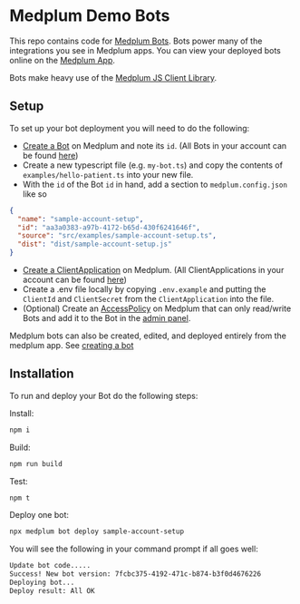 # Medplum Demo Bots

This repo contains code for [Medplum Bots](https://www.medplum.com/docs/bots). Bots power many of the integrations you see in Medplum apps. You can view your deployed bots online on the [Medplum App](https://app.medplum.com).

Bots make heavy use of the [Medplum JS Client Library](https://www.medplum.com/docs/sdk/core).

## Setup

To set up your bot deployment you will need to do the following:

- [Create a Bot](https://app.medplum.com/admin/project) on Medplum and note its `id`. (All Bots in your account can be found [here](https://app.medplum.com/Bot))
- Create a new typescript file (e.g. `my-bot.ts`) and copy the contents of `examples/hello-patient.ts` into your new file.
- With the `id` of the Bot `id` in hand, add a section to `medplum.config.json` like so

```json
{
  "name": "sample-account-setup",
  "id": "aa3a0383-a97b-4172-b65d-430f6241646f",
  "source": "src/examples/sample-account-setup.ts",
  "dist": "dist/sample-account-setup.js"
}
```

- [Create a ClientApplication](https://app.medplum.com/ClientApplication/new) on Medplum. (All ClientApplications in your account can be found [here](https://app.medplum.com/ClientApplication))
- Create a .env file locally by copying `.env.example` and putting the `ClientId` and `ClientSecret` from the `ClientApplication` into the file.
- (Optional) Create an [AccessPolicy](<(https://app.medplum.com/AccessPolicy)>) on Medplum that can only read/write Bots and add it to the Bot in the [admin panel](https://app.medplum.com/admin/project).

Medplum bots can also be created, edited, and deployed entirely from the medplum app. See [creating a bot](https://www.medplum.com/docs/bots/bot-basics#creating-a-bot)

## Installation

To run and deploy your Bot do the following steps:

Install:

```bash
npm i
```

Build:

```bash
npm run build
```

Test:

```bash
npm t
```

Deploy one bot:

```bash
npx medplum bot deploy sample-account-setup
```

You will see the following in your command prompt if all goes well:

```bash
Update bot code.....
Success! New bot version: 7fcbc375-4192-471c-b874-b3f0d4676226
Deploying bot...
Deploy result: All OK
```
